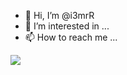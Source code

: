 - 👋 Hi, I’m @i3mrR
- 👀 I’m interested in ...
- 📫 How to reach me ...


![](http://i.imgur.com/OUkLi.gif)
